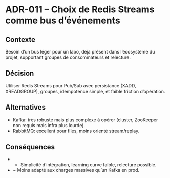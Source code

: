 # ADR-011 – Choix de Redis Streams comme bus d’événements

## Contexte
Besoin d’un bus léger pour un labo, déjà présent dans l’écosystème du projet, supportant groupes de consommateurs et relecture.

## Décision
Utiliser Redis Streams pour Pub/Sub avec persistance (XADD, XREADGROUP), groupes, idempotence simple, et faible friction d’opération.

## Alternatives
- Kafka: très robuste mais plus complexe à opérer (cluster, ZooKeeper non requis mais infra plus lourde).
- RabbitMQ: excellent pour files, moins orienté stream/replay.

## Conséquences
- + Simplicité d’intégration, learning curve faible, relecture possible.
- − Moins adapté aux charges massives qu’un Kafka en prod.


